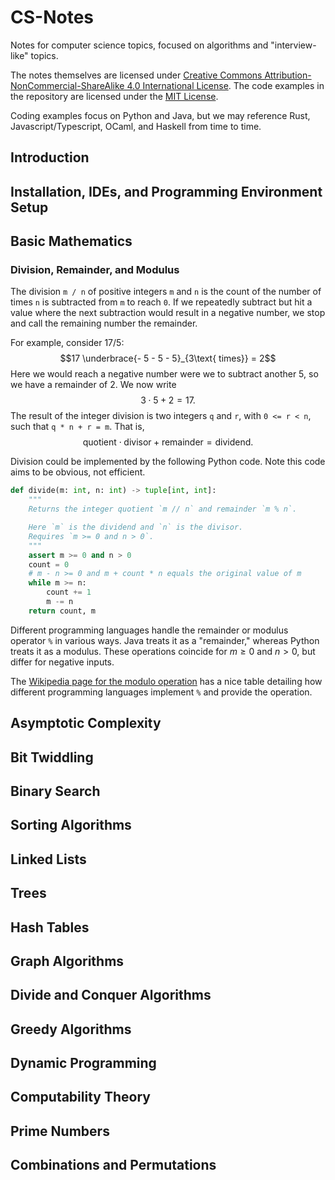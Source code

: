 # CS-Notes
Notes for computer science topics, focused on algorithms and "interview-like" topics.

The notes themselves are licensed under [Creative Commons Attribution-NonCommercial-ShareAlike 4.0 International License](https://creativecommons.org/licenses/by-nc-sa/4.0/).
The code examples in the repository are licensed under the [MIT License](https://github.com/twestura/CS-Notes/blob/main/LICENSE).

Coding examples focus on Python and Java, but we may reference Rust, Javascript/Typescript, OCaml, and Haskell from time to time.

## Introduction

## Installation, IDEs, and Programming Environment Setup

## Basic Mathematics

### Division, Remainder, and Modulus

The division `m / n` of positive integers `m` and `n` is the count of the number of times `n` is subtracted from `m` to reach `0`.
If we repeatedly subtract but hit a value where the next subtraction would result in a negative number, we stop and call the remaining number the remainder.

For example, consider&nbsp;${17 / 5}$:
$$17 \underbrace{- 5 - 5 - 5}_{3\text{ times}} = 2$$
Here we would reach a negative number were we to subtract another&nbsp;$5$, so we have a remainder of&nbsp;$2$.
We now write
$$3 \cdot 5 + 2 = 17.$$
The result of the integer division is two integers `q` and `r`, with `0 <= r < n`, such that `q * n + r = m`.
That is,
$$\text{quotient} \cdot \text{divisor} + \text{remainder} = \text{dividend}.$$

Division could be implemented by the following Python code.
Note this code aims to be obvious, not efficient.
```python
def divide(m: int, n: int) -> tuple[int, int]:
    """
    Returns the integer quotient `m // n` and remainder `m % n`.

    Here `m` is the dividend and `n` is the divisor.
    Requires `m >= 0 and n > 0`.
    """
    assert m >= 0 and n > 0
    count = 0
    # m - n >= 0 and m + count * n equals the original value of m
    while m >= n:
        count += 1
        m -= n
    return count, m
```
<!-- TODO discussion of code and loop invariant -->

Different programming languages handle the remainder or modulus operator `%` in various ways.
Java treats it as a "remainder," whereas Python treats it as a modulus.
These operations coincide for&nbsp;${m \ge 0}$ and&nbsp;${n > 0}$, but differ for negative inputs.
<!-- TODO explain difference -->

The [Wikipedia page for the modulo operation](https://en.wikipedia.org/wiki/Modulo) has a nice table detailing how different programming languages implement `%` and provide the operation.

## Asymptotic Complexity
## Bit Twiddling
## Binary Search
## Sorting Algorithms
## Linked Lists
## Trees
## Hash Tables
## Graph Algorithms
## Divide and Conquer Algorithms
## Greedy Algorithms
## Dynamic Programming
## Computability Theory
## Prime Numbers
## Combinations and Permutations
